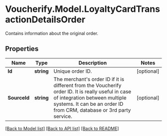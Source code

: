 # Voucherify.Model.LoyaltyCardTransactionDetailsOrder
Contains information about the original order.

## Properties

Name | Type | Description | Notes
------------ | ------------- | ------------- | -------------
**Id** | **string** | Unique order ID. | [optional] 
**SourceId** | **string** | The merchant&#39;s order ID if it is different from the Voucherify order ID. It is really useful in case of integration between multiple systems. It can be an order ID from CRM, database or 3rd party service. | [optional] 

[[Back to Model list]](../../README.md#documentation-for-models) [[Back to API list]](../../README.md#documentation-for-api-endpoints) [[Back to README]](../../README.md)

